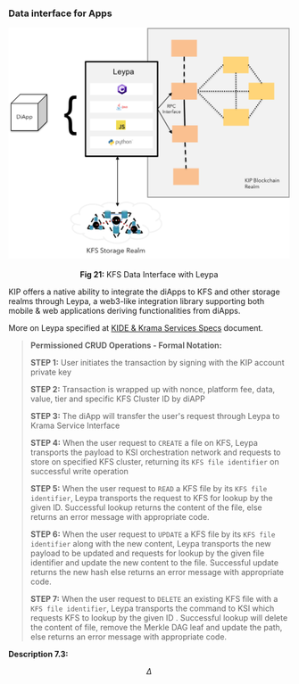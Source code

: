### Data interface for Apps

![KFS Data Interface with Leypa](images/tech-primer/KFS-Data-Interface.png)

<p align="center"> <b>Fig 21:</b> KFS Data Interface with Leypa <sup><a href="#references"></a></sup> </p>

KIP offers a native ability to integrate the diApps to KFS and other storage realms through Leypa, a web3-like integration library supporting both mobile & web applications deriving functionalities from diApps.

More on Leypa specified at [KIDE & Krama Services Specs](/pages/specs/kide/kide-specs.md) document.

> **Permissioned CRUD Operations - Formal Notation:**  
>
> **STEP 1:**  User initiates the transaction by signing with the KIP account private key
>
> **STEP 2:** Transaction is wrapped up with nonce, platform fee, data, value, tier and specific KFS Cluster ID by diAPP
>
> **STEP 3:**  The diApp will transfer the user's request through Leypa to Krama Service Interface
>
> **STEP 4:** When the user request to `CREATE` a file on KFS, Leypa transports the payload to KSI orchestration network and requests to store on specified KFS cluster, returning its `KFS file identifier` on successful write operation
>
> **STEP 5:** When the user request to `READ` a KFS file by its `KFS file identifier`, Leypa transports the request to KFS for lookup by the given ID. Successful lookup returns the content of the file, else returns an error message with appropriate code.
>
> **STEP 6:** When the user request to `UPDATE` a KFS file by its `KFS file identifier` along with the new content, Leypa transports the new payload to be updated and requests for lookup by the given file identifier and update the new content to the file. Successful update returns the new hash else returns an error message with appropriate code.
>
> **STEP 7:** 
> When the user request to `DELETE` an existing KFS file with a `KFS file identifier`, Leypa transports the command to KSI which requests KFS to lookup by the given ID . Successful lookup will delete the content of file, remove the Merkle DAG leaf and update the path, else returns an error message with appropriate code.

**Description 7.3:**

$$
\Delta
$$